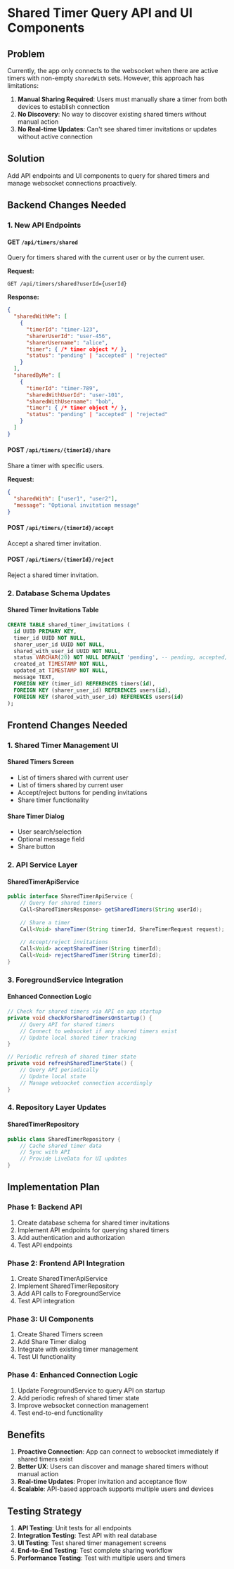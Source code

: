 # Shared Timer Query API and UI Components

## Problem
Currently, the app only connects to the websocket when there are active timers with non-empty `sharedWith` sets. However, this approach has limitations:

1. **Manual Sharing Required**: Users must manually share a timer from both devices to establish connection
2. **No Discovery**: No way to discover existing shared timers without manual action
3. **No Real-time Updates**: Can't see shared timer invitations or updates without active connection

## Solution
Add API endpoints and UI components to query for shared timers and manage websocket connections proactively.

## Backend Changes Needed

### 1. New API Endpoints

#### GET `/api/timers/shared`
Query for timers shared with the current user or by the current user.

**Request:**
```
GET /api/timers/shared?userId={userId}
```

**Response:**
```json
{
  "sharedWithMe": [
    {
      "timerId": "timer-123",
      "sharerUserId": "user-456", 
      "sharerUsername": "alice",
      "timer": { /* timer object */ },
      "status": "pending" | "accepted" | "rejected"
    }
  ],
  "sharedByMe": [
    {
      "timerId": "timer-789",
      "sharedWithUserId": "user-101",
      "sharedWithUsername": "bob",
      "timer": { /* timer object */ },
      "status": "pending" | "accepted" | "rejected"
    }
  ]
}
```

#### POST `/api/timers/{timerId}/share`
Share a timer with specific users.

**Request:**
```json
{
  "sharedWith": ["user1", "user2"],
  "message": "Optional invitation message"
}
```

#### POST `/api/timers/{timerId}/accept`
Accept a shared timer invitation.

#### POST `/api/timers/{timerId}/reject`
Reject a shared timer invitation.

### 2. Database Schema Updates

#### Shared Timer Invitations Table
```sql
CREATE TABLE shared_timer_invitations (
  id UUID PRIMARY KEY,
  timer_id UUID NOT NULL,
  sharer_user_id UUID NOT NULL,
  shared_with_user_id UUID NOT NULL,
  status VARCHAR(20) NOT NULL DEFAULT 'pending', -- pending, accepted, rejected
  created_at TIMESTAMP NOT NULL,
  updated_at TIMESTAMP NOT NULL,
  message TEXT,
  FOREIGN KEY (timer_id) REFERENCES timers(id),
  FOREIGN KEY (sharer_user_id) REFERENCES users(id),
  FOREIGN KEY (shared_with_user_id) REFERENCES users(id)
);
```

## Frontend Changes Needed

### 1. Shared Timer Management UI

#### Shared Timers Screen
- List of timers shared with current user
- List of timers shared by current user
- Accept/reject buttons for pending invitations
- Share timer functionality

#### Share Timer Dialog
- User search/selection
- Optional message field
- Share button

### 2. API Service Layer

#### SharedTimerApiService
```java
public interface SharedTimerApiService {
    // Query for shared timers
    Call<SharedTimersResponse> getSharedTimers(String userId);
    
    // Share a timer
    Call<Void> shareTimer(String timerId, ShareTimerRequest request);
    
    // Accept/reject invitations
    Call<Void> acceptSharedTimer(String timerId);
    Call<Void> rejectSharedTimer(String timerId);
}
```

### 3. ForegroundService Integration

#### Enhanced Connection Logic
```java
// Check for shared timers via API on app startup
private void checkForSharedTimersOnStartup() {
    // Query API for shared timers
    // Connect to websocket if any shared timers exist
    // Update local shared timer tracking
}

// Periodic refresh of shared timer state
private void refreshSharedTimerState() {
    // Query API periodically
    // Update local state
    // Manage websocket connection accordingly
}
```

### 4. Repository Layer Updates

#### SharedTimerRepository
```java
public class SharedTimerRepository {
    // Cache shared timer data
    // Sync with API
    // Provide LiveData for UI updates
}
```

## Implementation Plan

### Phase 1: Backend API
1. Create database schema for shared timer invitations
2. Implement API endpoints for querying shared timers
3. Add authentication and authorization
4. Test API endpoints

### Phase 2: Frontend API Integration
1. Create SharedTimerApiService
2. Implement SharedTimerRepository
3. Add API calls to ForegroundService
4. Test API integration

### Phase 3: UI Components
1. Create Shared Timers screen
2. Add Share Timer dialog
3. Integrate with existing timer management
4. Test UI functionality

### Phase 4: Enhanced Connection Logic
1. Update ForegroundService to query API on startup
2. Add periodic refresh of shared timer state
3. Improve websocket connection management
4. Test end-to-end functionality

## Benefits

1. **Proactive Connection**: App can connect to websocket immediately if shared timers exist
2. **Better UX**: Users can discover and manage shared timers without manual action
3. **Real-time Updates**: Proper invitation and acceptance flow
4. **Scalable**: API-based approach supports multiple users and devices

## Testing Strategy

1. **API Testing**: Unit tests for all endpoints
2. **Integration Testing**: Test API with real database
3. **UI Testing**: Test shared timer management screens
4. **End-to-End Testing**: Test complete sharing workflow
5. **Performance Testing**: Test with multiple users and timers 